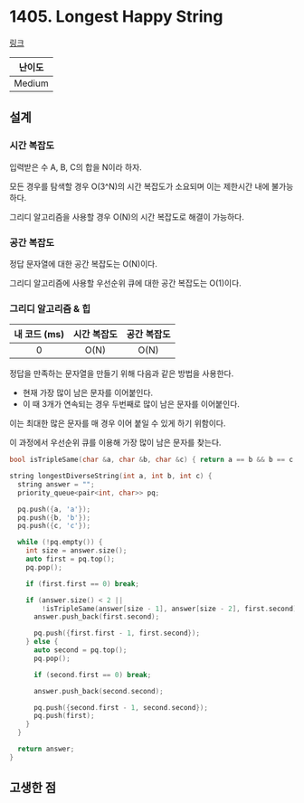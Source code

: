 # 1405. Longest Happy String

[링크](https://leetcode.com/problems/longest-happy-string/description/)

| 난이도 |
| :----: |
| Medium |

## 설계

### 시간 복잡도

입력받은 수 A, B, C의 합을 N이라 하자.

모든 경우를 탐색할 경우 O(3^N)의 시간 복잡도가 소요되며 이는 제한시간 내에 불가능하다.

그리디 알고리즘을 사용할 경우 O(N)의 시간 복잡도로 해결이 가능하다.

### 공간 복잡도

정답 문자열에 대한 공간 복잡도는 O(N)이다.

그리디 알고리즘에 사용할 우선순위 큐에 대한 공간 복잡도는 O(1)이다.

### 그리디 알고리즘 & 힙

| 내 코드 (ms) | 시간 복잡도 | 공간 복잡도 |
| :----------: | :---------: | :---------: |
|      0       |    O(N)     |    O(N)     |

정답을 만족하는 문자열을 만들기 위해 다음과 같은 방법을 사용한다.

- 현재 가장 많이 남은 문자를 이어붙인다.
- 이 때 3개가 연속되는 경우 두번째로 많이 남은 문자를 이어붙인다.

이는 최대한 많은 문자를 매 경우 이어 붙일 수 있게 하기 위함이다.

이 과정에서 우선순위 큐를 이용해 가장 많이 남은 문자를 찾는다.

```cpp
bool isTripleSame(char &a, char &b, char &c) { return a == b && b == c; }

string longestDiverseString(int a, int b, int c) {
  string answer = "";
  priority_queue<pair<int, char>> pq;

  pq.push({a, 'a'});
  pq.push({b, 'b'});
  pq.push({c, 'c'});

  while (!pq.empty()) {
    int size = answer.size();
    auto first = pq.top();
    pq.pop();

    if (first.first == 0) break;

    if (answer.size() < 2 ||
        !isTripleSame(answer[size - 1], answer[size - 2], first.second)) {
      answer.push_back(first.second);

      pq.push({first.first - 1, first.second});
    } else {
      auto second = pq.top();
      pq.pop();

      if (second.first == 0) break;

      answer.push_back(second.second);

      pq.push({second.first - 1, second.second});
      pq.push(first);
    }
  }

  return answer;
}
```

## 고생한 점
